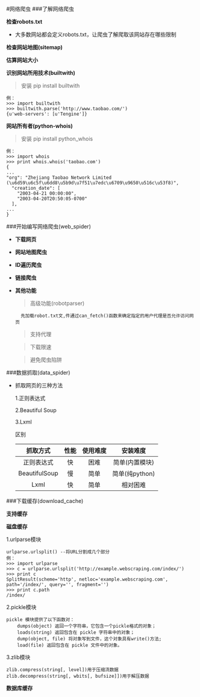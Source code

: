 #网络爬虫
###了解网络爬虫

**检查robots.txt**

- 大多数网站都会定义robots.txt，让爬虫了解爬取该网站存在哪些限制

**检查网站地图(sitemap)**

**估算网站大小**

**识别网站所用技术(builtwith)**

> 安装 pip install builtwith

	例：
	>>> import builtwith
	>>> builtwith.parse('http://www.taobao.com/')
	{u'web-servers': [u'Tengine']}
	
**网站所有者(python-whois)**

> 安装 pip install python_whois

	例：
	>>> import whois
	>>> print whois.whois('taobao.com')
	{
	...
	"org": "Zhejiang Taobao Network Limited (\u6d59\u6c5f\u6dd8\u5b9d\u7f51\u7edc\u6709\u9650\u516c\u53f8)",
	  "creation_date": [
	    "2003-04-21 00:00:00",
	    "2003-04-20T20:50:05-0700"
	  ],
	...
	}
	
###开始编写网络爬虫(web_spider)

- **下载网页**
- **网站地图爬虫**
- **ID遍历爬虫**
- **链接爬虫**
- **其他功能**

	> 高级功能(robotparser)
	
		先加载robot.txt文,件通过can_fetch()函数来确定指定的用户代理是否允许访问网页
	
	> 支持代理
	
	> 下载限速
	
	> 避免爬虫陷阱
	
###数据抓取(data_spider)

- 抓取网页的三种方法

	1.正则表达式
	
	2.Beautiful Soup
	
	3.Lxml
	
	区别
	
	|    抓取方式    |  性能   | 使用难度  |    安装难度    |
	| :-----------: | :-----:| :-----: | :-----------: |
	|    正则表达式   |   快   |   困难   | 简单(内置模块)  |
	| BeautifulSoup |   慢   |   简单   | 简单(纯python) |
	|      Lxml     |   快   |   简单   |     相对困难    |
	
###下载缓存(download_cache)

**支持缓存**

**磁盘缓存**

1.urlparse模块

	urlparse.urlsplit()	--将URL分割成几个部分
	例：
	>>> import urlparse
	>>> c = urlparse.urlsplit('http://example.webscraping.com/index/')
	>>> print c
	SplitResult(scheme='http', netloc='example.webscraping.com', path='/index/', query='', fragment='')
	>>> print c.path
	/index/
	
2.pickle模块

	pickle 模块提供了以下函数对： 
		dumps(object) 返回一个字符串，它包含一个pickle格式的对象； 
		loads(string) 返回包含在 pickle 字符串中的对象； 
		dump(object, file) 将对象写到文件，这个对象具有write()方法;
		load(file) 返回包含在 pickle 文件中的对象。
		
3.zlib模块

	zlib.compress(string[, level])用于压缩流数据
	zlib.decompress(string[, wbits[, bufsize]])用于解压数据
	
**数据库缓存**
